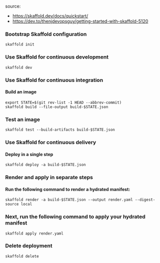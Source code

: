 source: 
- https://skaffold.dev/docs/quickstart/
- https://dev.to/thenjdevopsguy/getting-started-with-skaffold-5120

### Bootstrap Skaffold configuration
```
skaffold init
```

### Use Skaffold for continuous development
```
skaffold dev
```

### Use Skaffold for continuous integration
#### Build an image
```
export STATE=$(git rev-list -1 HEAD --abbrev-commit)
skaffold build --file-output build-$STATE.json
```

### Test an image
```
skaffold test --build-artifacts build-$STATE.json
```

### Use Skaffold for continuous delivery
#### Deploy in a single step
```
skaffold deploy -a build-$STATE.json
```

### Render and apply in separate steps
#### Run the following command to render a hydrated manifest:
```
skaffold render -a build-$STATE.json --output render.yaml --digest-source local
```

### Next, run the following command to apply your hydrated manifest
```
skaffold apply render.yaml
```

### Delete deployment
```
skaffold delete
```